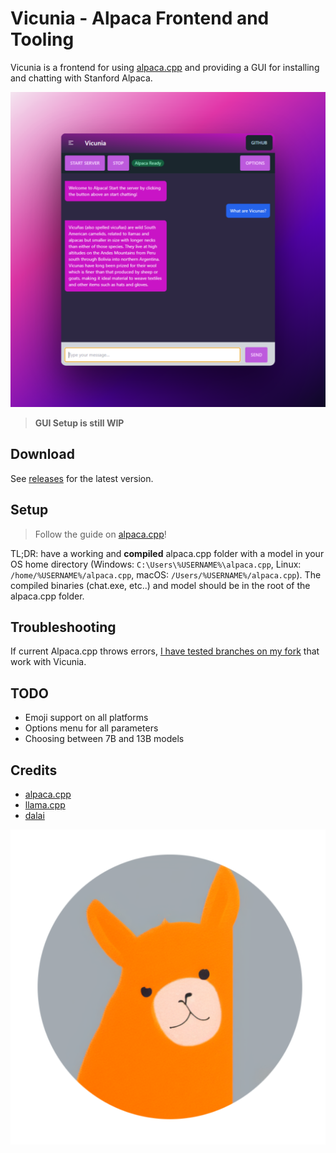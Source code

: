 # Vicunia - Alpaca Frontend and Tooling

Vicunia is a frontend for using [alpaca.cpp](https://github.com/antimatter15/alpaca.cpp) and providing a GUI for installing and chatting with Stanford Alpaca.

![Vicunia](img/vicunia-mockup1.png)

> **GUI Setup is still WIP**

## Download

See [releases]() for the latest version.

## Setup

> Follow the guide on [alpaca.cpp](https://github.com/antimatter15/alpaca.cpp)!

TL;DR: have a working and **compiled** alpaca.cpp folder with a model in your OS home directory (Windows: `C:\Users\%USERNAME%\alpaca.cpp`, Linux: `/home/%USERNAME%/alpaca.cpp`, macOS: `/Users/%USERNAME%/alpaca.cpp`). The compiled binaries (chat.exe, etc..) and model should be in the root of the alpaca.cpp folder.

## Troubleshooting

If current Alpaca.cpp throws errors, [I have tested branches on my fork](https://github.com/EliasVincent/alpaca.cpp/branches) that work with Vicunia.

## TODO

- Emoji support on all platforms
- Options menu for all parameters
- Choosing between 7B and 13B models

## Credits

- [alpaca.cpp](https://github.com/antimatter15/alpaca.cpp)
- [llama.cpp](https://github.com/ggerganov/llama.cpp)
- [dalai](https://github.com/cocktailpeanut/dalai)

![vicunia-logo](img/vicunia-logo.png)
